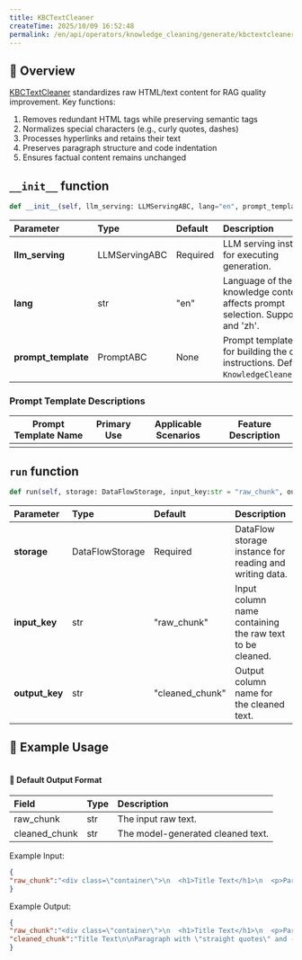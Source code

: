 ```yaml
---
title: KBCTextCleaner
createTime: 2025/10/09 16:52:48
permalink: /en/api/operators/knowledge_cleaning/generate/kbctextcleaner/
---
```


## 📘 Overview
[KBCTextCleaner](https://github.com/OpenDCAI/DataFlow/blob/main/dataflow/operators/reasoning/generate/reasoning_answer_generator.py) standardizes raw HTML/text content for RAG quality improvement. Key functions:
1. Removes redundant HTML tags while preserving semantic tags
2. Normalizes special characters (e.g., curly quotes, dashes)
3. Processes hyperlinks and retains their text
4. Preserves paragraph structure and code indentation
5. Ensures factual content remains unchanged

## `__init__` function
```python
def __init__(self, llm_serving: LLMServingABC, lang="en", prompt_template = None)
```
| Parameter | Type | Default | Description |
| :--- | :--- | :--- | :--- |
| **llm_serving** | LLMServingABC | Required | LLM serving instance for executing generation. |
| **lang** | str | "en" | Language of the knowledge content, affects prompt selection. Supports 'en' and 'zh'. |
| **prompt_template** | PromptABC | None | Prompt template object for building the cleaning instructions. Defaults to `KnowledgeCleanerPrompt`. |

### Prompt Template Descriptions
| Prompt Template Name | Primary Use | Applicable Scenarios | Feature Description |
| --- | --- | --- | --- |
| | | | |

## `run` function
```python
def run(self, storage: DataFlowStorage, input_key:str = "raw_chunk", output_key:str = "cleaned_chunk")
```
| Parameter | Type | Default | Description |
| :--- | :--- | :--- | :--- |
| **storage** | DataFlowStorage | Required | DataFlow storage instance for reading and writing data. |
| **input_key** | str | "raw_chunk" | Input column name containing the raw text to be cleaned. |
| **output_key** | str | "cleaned_chunk" | Output column name for the cleaned text. |

## 🧠 Example Usage
```python

```

#### 🧾 Default Output Format
| Field | Type | Description |
| :--- | :--- | :--- |
| raw_chunk | str | The input raw text. |
| cleaned_chunk | str | The model-generated cleaned text. |

Example Input:
```json
{
"raw_chunk":"<div class=\"container\">\n  <h1>Title Text</h1>\n  <p>Paragraph with “curly quotes” and – dashes</p>\n  <img src=\"example.jpg\" alt=\"Diagram\">\n  <a href=\"...\">Link text</a>\n  <pre><code>Code block</code></pre>\n</div>"
}
```
Example Output:
```json
{
"raw_chunk":"<div class=\"container\">\n  <h1>Title Text</h1>\n  <p>Paragraph with “curly quotes” and – dashes</p>\n  <img src=\"example.jpg\" alt=\"Diagram\">\n  <a href=\"...\">Link text</a>\n  <pre><code>Code block</code></pre>\n</div>",
"cleaned_chunk":"Title Text\n\nParagraph with \"straight quotes\" and - dashes\n\n[Image: Diagram example.jpg]\n\nLink text\n\n<code>Code block</code>"
}
```
